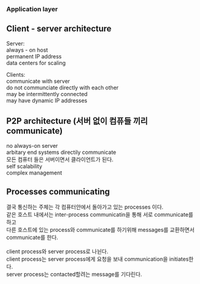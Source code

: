 ### Application layer<br>

##  Client - server architecture<br>
Server:<br>
always - on host<br>
permanent IP address<br>
data centers for scaling<br>

Clients:<br>
communicate with server<br>
do not communciate directly with each other<br>
may be intermittently connected<br>
may have dynamic IP addresses<br>

## P2P architecture (서버 없이 컴퓨들 끼리 communicate)<br>
no always-on server<br>
arbitary end systems directily communicate<br>
모든 컴퓨터 들은 서버이면서 클라이언트가 된다.<br>
self scalability<br>
complex management<br>

## Processes communicating<br>
결국 통신하는 주체는 각 컴퓨터안에서 돌아가고 있는 processes 이다. <br>
같은 호스트 내에서는 inter-process communicatin을 통해 서로 communicate를 하고<br>
다른 호스트에 있는 process와 communicate를 하기위해 messages를 교환하면서 communicate를 한다. <br>
<br>
client process와 server process로 나뉜다.<br>
client process는 server process에게 요청을 보내 communication을 initiates한다.<br>
server process는 contacted할려는 message를 기다린다. <br>
